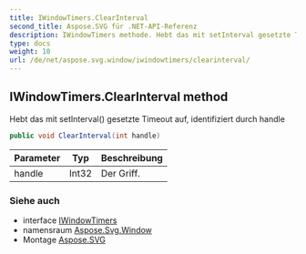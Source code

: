 ```yaml
---
title: IWindowTimers.ClearInterval
second_title: Aspose.SVG für .NET-API-Referenz
description: IWindowTimers methode. Hebt das mit setInterval gesetzte Timeout auf identifiziert durch handle
type: docs
weight: 10
url: /de/net/aspose.svg.window/iwindowtimers/clearinterval/
---
```

## IWindowTimers.ClearInterval method

Hebt das mit setInterval() gesetzte Timeout auf, identifiziert durch handle

```csharp
public void ClearInterval(int handle)
```

| Parameter | Typ | Beschreibung |
| --- | --- | --- |
| handle | Int32 | Der Griff. |

### Siehe auch

* interface [IWindowTimers](../)
* namensraum [Aspose.Svg.Window](../../iwindowtimers/)
* Montage [Aspose.SVG](../../../)


